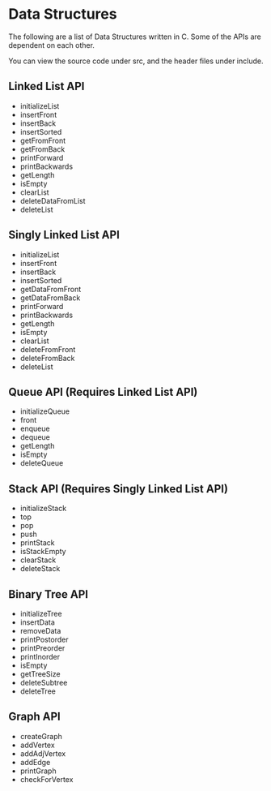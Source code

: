 # Data Structures

The following are a list of Data Structures written in C. Some of the APIs are dependent on each other.

You can view the source code under src, and the header files under include.

## Linked List API
- initializeList
- insertFront
- insertBack
- insertSorted
- getFromFront
- getFromBack
- printForward
- printBackwards
- getLength
- isEmpty
- clearList
- deleteDataFromList
- deleteList

## Singly Linked List API
- initializeList
- insertFront
- insertBack
- insertSorted
- getDataFromFront
- getDataFromBack
- printForward
- printBackwards
- getLength
- isEmpty
- clearList
- deleteFromFront
- deleteFromBack
- deleteList

## Queue API (Requires Linked List API)
- initializeQueue
- front
- enqueue
- dequeue
- getLength
- isEmpty
- deleteQueue

## Stack API (Requires Singly Linked List API)
- initializeStack
- top
- pop
- push
- printStack
- isStackEmpty
- clearStack
- deleteStack

## Binary Tree API
- initializeTree
- insertData
- removeData
- printPostorder
- printPreorder
- printInorder
- isEmpty
- getTreeSize
- deleteSubtree
- deleteTree

## Graph API
- createGraph
- addVertex
- addAdjVertex
- addEdge
- printGraph
- checkForVertex
